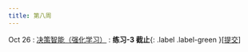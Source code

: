 ```yaml
---
title: 第八周
---
```


Oct 26
: [决策智能（强化学习）](https://bhpan.buaa.edu.cn/link/AA7CFE03536A32428483285AD5B9717B14)
  : **练习-3 截止**{: .label .label-green }\[[提交](https://bhpan.buaa.edu.cn/link/AA06FDBC0FFA774153B7C014137B004945)\]

<!-- https://bhpan.buaa.edu.cn/link/AA06FDBC0FFA774153B7C014137B004945
文件夹名：练习-3-提交
有效期限：2023-10-31 23:59 -->

<!-- https://bhpan.buaa.edu.cn/link/AA7CFE03536A32428483285AD5B9717B14
文件名：6-决策智能-强化学习.pdf
有效期限：2023-12-31 23:59 -->
